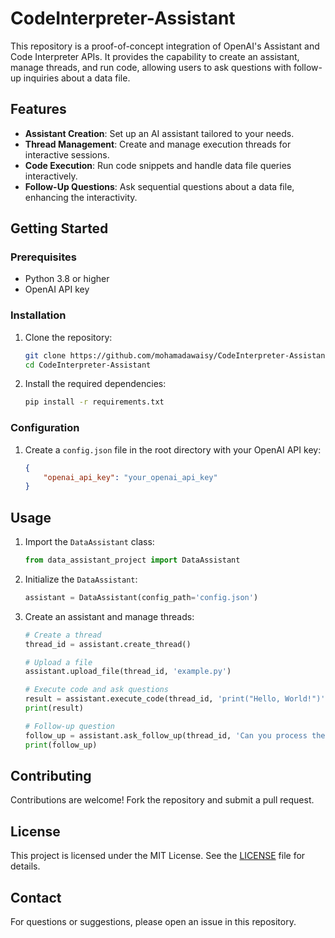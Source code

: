 # CodeInterpreter-Assistant

This repository is a proof-of-concept integration of OpenAI's Assistant and Code Interpreter APIs. It provides the capability to create an assistant, manage threads, and run code, allowing users to ask questions with follow-up inquiries about a data file.

## Features

- **Assistant Creation**: Set up an AI assistant tailored to your needs.
- **Thread Management**: Create and manage execution threads for interactive sessions.
- **Code Execution**: Run code snippets and handle data file queries interactively.
- **Follow-Up Questions**: Ask sequential questions about a data file, enhancing the interactivity.

## Getting Started

### Prerequisites

- Python 3.8 or higher
- OpenAI API key

### Installation

1. Clone the repository:

    ```sh
    git clone https://github.com/mohamadawaisy/CodeInterpreter-Assistant.git
    cd CodeInterpreter-Assistant
    ```

2. Install the required dependencies:

    ```sh
    pip install -r requirements.txt
    ```

### Configuration

1. Create a `config.json` file in the root directory with your OpenAI API key:

    ```json
    {
        "openai_api_key": "your_openai_api_key"
    }
    ```

## Usage

1. Import the `DataAssistant` class:

    ```python
    from data_assistant_project import DataAssistant
    ```

2. Initialize the `DataAssistant`:

    ```python
    assistant = DataAssistant(config_path='config.json')
    ```

3. Create an assistant and manage threads:

    ```python
    # Create a thread
    thread_id = assistant.create_thread()

    # Upload a file
    assistant.upload_file(thread_id, 'example.py')

    # Execute code and ask questions
    result = assistant.execute_code(thread_id, 'print("Hello, World!")')
    print(result)

    # Follow-up question
    follow_up = assistant.ask_follow_up(thread_id, 'Can you process the data in example.py?')
    print(follow_up)
    ```

## Contributing

Contributions are welcome! Fork the repository and submit a pull request.

## License

This project is licensed under the MIT License. See the [LICENSE](LICENSE) file for details.

## Contact

For questions or suggestions, please open an issue in this repository.

